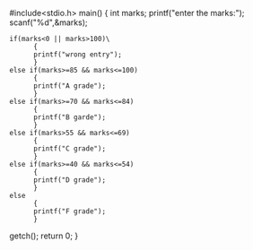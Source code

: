 #include<stdio.h>
main()
{
	int marks;
	printf("enter the marks:");
	scanf("%d",&marks);
	
	
    if(marks<0 || marks>100)\
          {
		  printf("wrong entry");
	      }
	else if(marks>=85 && marks<=100)
	      {
		  printf("A grade");
	      }
	else if(marks>=70 && marks<=84)
	      {
		  printf("B garde");
	      }
	else if(marks>55 && marks<=69)
	      {
		  printf("C grade");
	      }
	else if(marks>=40 && marks<=54)
	      {
		  printf("D grade");
	      }
    else
	      {
		  printf("F grade");
		  }
		  
getch();
return 0;
}


	
